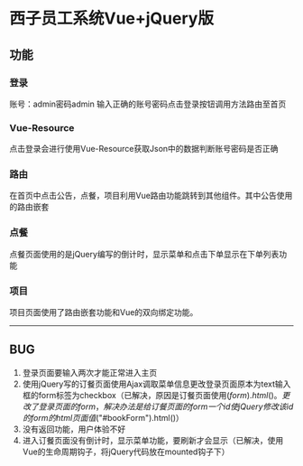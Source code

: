 # 西子员工系统Vue+jQuery版
## 功能
### 登录
账号：admin密码admin
输入正确的账号密码点击登录按钮调用方法路由至首页
### Vue-Resource
点击登录会进行使用Vue-Resource获取Json中的数据判断账号密码是否正确
### 路由
在首页中点击公告，点餐，项目利用Vue路由功能跳转到其他组件。其中公告使用的路由嵌套
### 点餐
点餐页面使用的是jQuery编写的倒计时，显示菜单和点击下单显示在下单列表功能
### 项目
项目页面使用了路由嵌套功能和Vue的双向绑定功能。
<hr>

## BUG
1. 登录页面要输入两次才能正常进入主页
2. 使用jQuery写的订餐页面使用Ajax调取菜单信息更改登录页面原本为text输入框的form标签为checkbox（已解决，原因是订餐页面使用$(form).html()。更改了登录页面的form，解决办法是给订餐页面的form一个id使jQuery修改该id的form的html页面值$("#bookForm").html()）
3. 没有返回功能，用户体验不好
4. 进入订餐页面没有倒计时，显示菜单功能，要刷新才会显示（已解决，使用Vue的生命周期钩子，将jQuery代码放在mounted钩子下）
